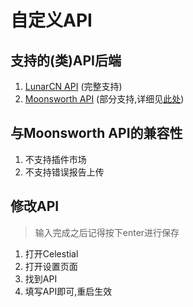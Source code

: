 # 自定义API

## 支持的(类)API后端

1. [LunarCN API](https://github.com/cubewhy/website) (完整支持)
2. [Moonsworth API](https://api.lunarclientprod.com) (部分支持,详细见[此处](#与moonsworth-api的兼容性))

## 与Moonsworth API的兼容性

1. 不支持插件市场
2. 不支持错误报告上传

## 修改API

> 输入完成之后记得按下enter进行保存

1. 打开Celestial
2. 打开设置页面
3. 找到API
4. 填写API即可,重启生效
